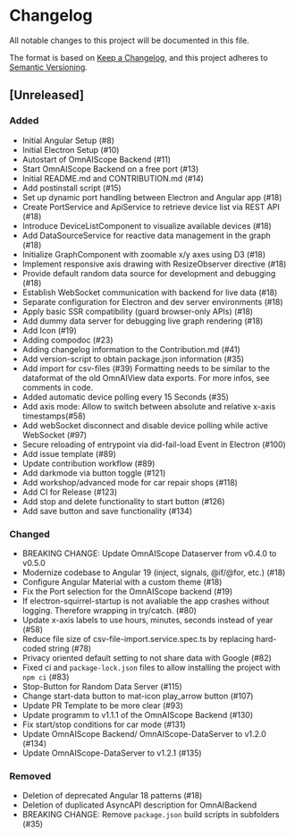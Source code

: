 # Changelog

All notable changes to this project will be documented in this file.

The format is based on [Keep a Changelog](https://keepachangelog.com/en/1.1.0/),
and this project adheres to [Semantic Versioning](https://semver.org/spec/v2.0.0.html).

## [Unreleased]

### Added 
- Initial Angular Setup (#8)
- Initial Electron Setup (#10) 
- Autostart of OmnAIScope Backend (#11)
- Start OmnAIScope Backend on a free port (#13)
- Initial README.md and CONTRIBUTION.md (#14)
- Add postinstall script (#15)
- Set up dynamic port handling between Electron and Angular app (#18)
- Create PortService and ApiService to retrieve device list via REST API (#18)
- Introduce DeviceListComponent to visualize available devices (#18)
- Add DataSourceService for reactive data management in the graph (#18)
- Initialize GraphComponent with zoomable x/y axes using D3 (#18)
- Implement responsive axis drawing with ResizeObserver directive (#18)
- Provide default random data source for development and debugging (#18)
- Establish WebSocket communication with backend for live data (#18)
- Separate configuration for Electron and dev server environments (#18)
- Apply basic SSR compatibility (guard browser-only APIs) (#18)
- Add dummy data server for debugging live graph rendering (#18)
- Add Icon (#19)
- Adding compodoc (#23)
- Adding changelog information to the Contribution.md (#41)
- Add version-script to obtain package.json information (#35)
- Add import for csv-files (#39)
Formatting needs to be similar to the dataformat of the old OmnAIView data exports. For more infos, see comments in code.
- Added automatic device polling every 15 Seconds (#35)
- Add axis mode: Allow to switch between absolute and relative x-axis timestamps(#58)
- Add webSocket disconnect and disable device polling while active WebSocket (#97)
- Secure reloading of entrypoint via did-fail-load Event in Electron (#100)
- Add issue template (#89)
- Update contribution workflow (#89)
- Add darkmode via button toggle (#121)
- Add workshop/advanced mode for car repair shops (#118)
- Add CI for Release (#123)
- Add stop and delete functionality to start button (#126)
- Add save button and save functionality (#134)


### Changed 

- BREAKING CHANGE: Update OmnAIScope Dataserver from v0.4.0 to v0.5.0
- Modernize codebase to Angular 19 (inject, signals, @if/@for, etc.) (#18)
- Configure Angular Material with a custom theme (#18)
- Fix the Port selection for the OmnAIScope backend (#19)
- If electron-squirrel-startup is not avaliable the app crashes without logging. Therefore wrapping in try/catch. (#80)
- Update x-axis labels to use hours, minutes, seconds instead of year (#58)
- Reduce file size of csv-file-import.service.spec.ts by replacing hard-coded string (#78)
- Privacy oriented default setting to not share data with Google (#82)
- Fixed ci and `package-lock.json` files to allow installing the project with `npm ci` (#83)
- Stop-Button for Random Data Server (#115)
- Change start-data button to mat-icon play_arrow button (#107)
- Update PR Template to be more clear (#93)
- Update programm to v1.1.1 of the OmnAIScope Backend (#130)
- Fix start/stop conditions for car mode (#131)
- Update OmnAIScope Backend/ OmnAIScope-DataServer to v1.2.0 (#134)
- Update OmnAIScope-DataServer to v1.2.1 (#135)


### Removed 

- Deletion of deprecated Angular 18 patterns (#18)
- Deletion of duplicated AsyncAPI description for OmnAIBackend 
- BREAKING CHANGE: Remove `package.json` build scripts in subfolders (#35)


